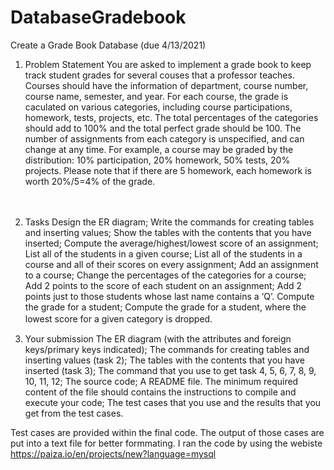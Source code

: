 # DatabaseGradebook
Create a Grade Book Database (due 4/13/2021)
1. Problem Statement
You are asked to implement a grade book to keep track student grades for several couses that a professor teaches. Courses should have the information of department, course number, course name, semester, and year.  For each course, the grade is caculated on various categories, including course participations, homework, tests, projects, etc.  The total percentages of the categories should add to 100% and the total perfect grade should be 100. The number of assignments from each category is unspecified, and can change at any time.  For example, a course may be graded by the distribution: 10% participation, 20% homework, 50% tests, 20% projects. Please note that if there are 5 homework, each homework is worth 20%/5=4% of the grade.

　

2. Tasks
Design the ER diagram;
Write the commands for creating tables and inserting values;
Show the tables with the contents that you have inserted;
Compute the average/highest/lowest score of an assignment;
List all of the students in a given course;
List all of the students in a course and all of their scores on every assignment;
Add an assignment to a course;
Change the percentages of the categories for a course;
Add 2 points to the score of each student on an assignment;
Add 2 points just to those students whose last name contains a ‘Q’.
Compute the grade for a student;
Compute the grade for a student, where the lowest score for a given category is dropped.
　

3. Your submission
The ER diagram (with the attributes and foreign keys/primary keys indicated);
The commands for creating tables and inserting values (task 2);
The tables with the contents that you have inserted (task 3);
The command that you use to get task 4, 5, 6, 7, 8, 9, 10, 11, 12;
The source code;
A README file. The minimum required content of the file should contains the instructions to compile and execute your code;
The test cases that you use and the results that you get from the test cases.

Test cases are provided within the final code. The output of those cases are put into a text file for better formmating.
I ran the code by using the webiste https://paiza.io/en/projects/new?language=mysql 



